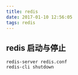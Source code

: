 ```yaml
---
title: redis
date: 2017-01-10 12:56:05
tags: redis
---
```

## redis 启动与停止

```shell
redis-server redis.conf
redis-cli shutdown
```
<!--more-->
